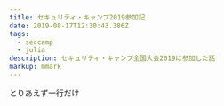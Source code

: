 ```yaml
---
title: セキュリティ・キャンプ2019参加記
date: 2019-08-17T12:30:43.386Z
tags:
  - seccamp
  - julia
description: セキュリティ・キャンプ全国大会2019に参加した話
markup: mmark
---
```

とりあえず一行だけ
